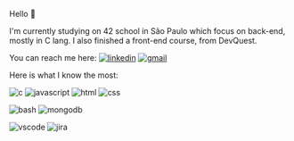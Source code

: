 Hello 👋 

I'm currently studying on 42 school in São Paulo which focus on back-end, mostly in C lang. I also finished a front-end course, from DevQuest.

You can reach me here:
[![linkedin](https://img.shields.io/badge/-LinkedIn-%230077B5?style=for-the-badge&amp;logo=linkedin&amp;logoColor=white)](https://www.linkedin.com/in/felipe-nasser-24629523a)
[![gmail](https://img.shields.io/badge/Gmail-D14836?style=for-the-badge&logo=gmail&logoColor=white)](mailto:felipecmnasser@gmail.com)


Here is what I know the most:

![c](https://img.shields.io/badge/C-00599C?style=for-the-badge&logo=c&logoColor=white)
![javascript](https://img.shields.io/badge/JavaScript-323330?style=for-the-badge&logo=javascript&logoColor=F7DF1E)
![html](https://img.shields.io/badge/HTML5-E34F26?style=for-the-badge&logo=html5&logoColor=white)
![css](https://img.shields.io/badge/CSS3-1572B6?style=for-the-badge&logo=css3&logoColor=white)

![bash](https://img.shields.io/badge/GNU%20Bash-4EAA25?style=for-the-badge&logo=GNU%20Bash&logoColor=white)
![mongodb](https://img.shields.io/badge/MongoDB-4EA94B?style=for-the-badge&logo=mongodb&logoColor=white)

![vscode](https://img.shields.io/badge/VSCode-0078D4?style=for-the-badge&logo=visual%20studio%20code&logoColor=white)
![jira](https://img.shields.io/badge/Jira-0052CC?style=for-the-badge&logo=Jira&logoColor=white)

<!--
**afsser/afsser** is a ✨ _special_ ✨ repository because its `README.md` (this file) appears on your GitHub profile.

Here are some ideas to get you started:

- 🔭 I’m currently working on ...
- 🌱 I’m currently learning ...
- 👯 I’m looking to collaborate on ...
- 🤔 I’m looking for help with ...
- 💬 Ask me about ...
- 📫 How to reach me: ...
- 😄 Pronouns: ...
- ⚡ Fun fact: ...
-->
